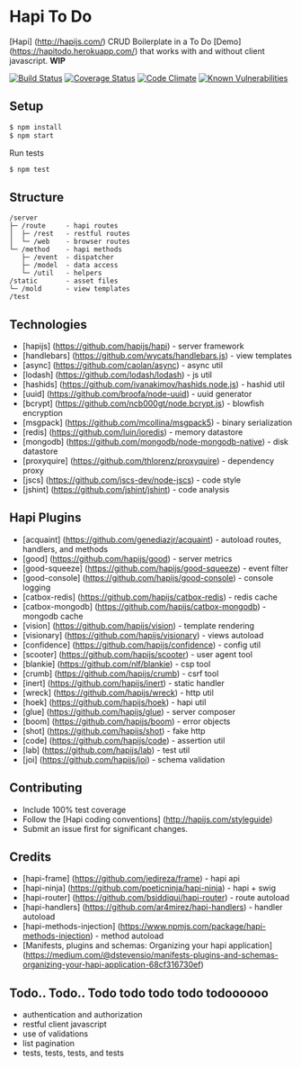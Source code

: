 # Hapi To Do  
[Hapi] (http://hapijs.com/) CRUD Boilerplate in a To Do [Demo] (https://hapitodo.herokuapp.com/) that works with and without client javascript. **WIP**

[![Build Status](https://travis-ci.org/genediazjr/hapitodo.svg)](https://travis-ci.org/genediazjr/hapitodo)
[![Coverage Status](https://coveralls.io/repos/genediazjr/hapitodo/badge.svg)](https://coveralls.io/r/genediazjr/hapitodo)
[![Code Climate](https://codeclimate.com/github/genediazjr/hapitodo/badges/gpa.svg)](https://codeclimate.com/github/genediazjr/hapitodo)
[![Known Vulnerabilities](https://snyk.io/test/github/genediazjr/hapitodo/badge.svg)](https://snyk.io/test/github/genediazjr/hapitodo)

## Setup
```bash
$ npm install
$ npm start
```
Run tests
```bash
$ npm test
```

## Structure
```
/server
├─ /route     - hapi routes
│  ├─ /rest   - restful routes
│  └─ /web    - browser routes
└─ /method    - hapi methods
   ├─ /event  - dispatcher
   ├─ /model  - data access
   └─ /util   - helpers
/static       - asset files
└─ /mold      - view templates
/test
```

## Technologies
* [hapijs] (https://github.com/hapijs/hapi) - server framework
* [handlebars] (https://github.com/wycats/handlebars.js) - view templates
* [async] (https://github.com/caolan/async) - async util
* [lodash] (https://github.com/lodash/lodash) - js util
* [hashids] (https://github.com/ivanakimov/hashids.node.js) - hashid util
* [uuid] (https://github.com/broofa/node-uuid) - uuid generator
* [bcrypt] (https://github.com/ncb000gt/node.bcrypt.js) - blowfish encryption
* [msgpack] (https://github.com/mcollina/msgpack5) - binary serialization
* [redis] (https://github.com/luin/ioredis) - memory datastore
* [mongodb] (https://github.com/mongodb/node-mongodb-native) - disk datastore
* [proxyquire] (https://github.com/thlorenz/proxyquire) - dependency proxy
* [jscs] (https://github.com/jscs-dev/node-jscs) - code style
* [jshint] (https://github.com/jshint/jshint) - code analysis

## Hapi Plugins
* [acquaint] (https://github.com/genediazjr/acquaint) - autoload routes, handlers, and methods
* [good] (https://github.com/hapijs/good) - server metrics
* [good-squeeze] (https://github.com/hapijs/good-squeeze) - event filter
* [good-console] (https://github.com/hapijs/good-console) - console logging
* [catbox-redis] (https://github.com/hapijs/catbox-redis) - redis cache
* [catbox-mongodb] (https://github.com/hapijs/catbox-mongodb) - mongodb cache
* [vision] (https://github.com/hapijs/vision) - template rendering
* [visionary] (https://github.com/hapijs/visionary) - views autoload 
* [confidence] (https://github.com/hapijs/confidence) - config util
* [scooter] (https://github.com/hapijs/scooter) - user agent tool
* [blankie] (https://github.com/nlf/blankie) - csp tool
* [crumb] (https://github.com/hapijs/crumb) - csrf tool
* [inert] (https://github.com/hapijs/inert) - static handler
* [wreck] (https://github.com/hapijs/wreck) - http util
* [hoek] (https://github.com/hapijs/hoek) - hapi util
* [glue] (https://github.com/hapijs/glue) - server composer
* [boom] (https://github.com/hapijs/boom) - error objects
* [shot] (https://github.com/hapijs/shot) - fake http
* [code] (https://github.com/hapijs/code) - assertion util
* [lab] (https://github.com/hapijs/lab) - test util
* [joi] (https://github.com/hapijs/joi) - schema validation

## Contributing
* Include 100% test coverage
* Follow the [Hapi coding conventions] (http://hapijs.com/styleguide)
* Submit an issue first for significant changes.

## Credits
* [hapi-frame] (https://github.com/jedireza/frame) - hapi api
* [hapi-ninja] (https://github.com/poeticninja/hapi-ninja) - hapi + swig
* [hapi-router] (https://github.com/bsiddiqui/hapi-router) - route autoload
* [hapi-handlers] (https://github.com/ar4mirez/hapi-handlers) - handler autoload
* [hapi-methods-injection] (https://www.npmjs.com/package/hapi-methods-injection) - method autoload
* [Manifests, plugins and schemas: Organizing your hapi application] (https://medium.com/@dstevensio/manifests-plugins-and-schemas-organizing-your-hapi-application-68cf316730ef)

## Todo.. Todo.. Todo todo todo todo todoooooo
* authentication and authorization
* restful client javascript
* use of validations
* list pagination
* tests, tests, tests, and tests
